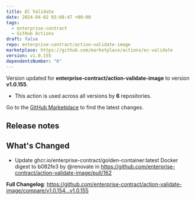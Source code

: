 ```yaml
---
title: EC Validate
date: 2024-04-02 03:08:47 +00:00
tags:
  - enterprise-contract
  - GitHub Actions
draft: false
repo: enterprise-contract/action-validate-image
marketplace: https://github.com/marketplace/actions/ec-validate
version: v1.0.155
dependentsNumber: "6"
---
```



Version updated for **enterprise-contract/action-validate-image** to version **v1.0.155**.
- This action is used across all versions by **6** repositories.

Go to the [GitHub Marketplace](https://github.com/marketplace/actions/ec-validate) to find the latest changes.

## Release notes

## What's Changed
* Update ghcr.io/enterprise-contract/golden-container:latest Docker digest to b082fe3 by @renovate in https://github.com/enterprise-contract/action-validate-image/pull/162


**Full Changelog**: https://github.com/enterprise-contract/action-validate-image/compare/v1.0.154...v1.0.155
